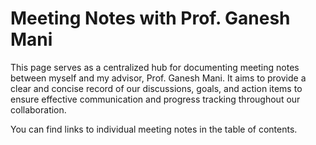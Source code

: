 # Meeting Notes with Prof. Ganesh Mani

This page serves as a centralized hub for documenting meeting notes between myself and my advisor, Prof. Ganesh Mani. It aims to provide a clear and concise record of our discussions, goals, and action items to ensure effective communication and progress tracking throughout our collaboration.

You can find links to individual meeting notes in the table of contents.
